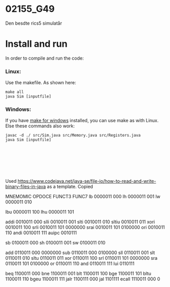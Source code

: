 # 02155_G49
Den besdte rics5 simulatår

# Install and run
In order to compile and run the code:

### Linux:
Use the makefile. As shown here:

    make all
    java Sim [inputfile]

### Windows:
If you have [make for windows](https://gnuwin32.sourceforge.net/packages/make.htm) installed, you can use make as with Linux. 
Else these commands also work:
    
    javac -d ./ src/Sim.java src/Memory.java src/Registers.java
    java Sim [inputfile]





<br><br><br><br><br>

Used https://www.codejava.net/java-se/file-io/how-to-read-and-write-binary-files-in-java as a template. Copied

MNEMOMIC    OPDOCE      FUNCT3      FUNC7
lb          0000011     000
lh          0000011     001
lw          0000011     010

lbu         0000011     100
lhu         0000011     101

addi        0010011     000
slli        0010011     001
slti        0010011     010
sltiu       0010011     011
xori        0010011     100
srli        0010011     101         0000000
srai        0010011     101         0100000
ori         0010011     110
andi        0010011     111
auipc       0010111     

sb          0100011     000
sh          0100011     001
sw          0100011     010

add         0110011     000         0000000
sub         0110011     000         0100000
sll         0110011     001
slt         0110011     010
sltu        0110011     011
xor         0110011     100
srl         0110011     101         0000000
sra         0110011     101         0100000
or          0110011     110
and         0110011     111
lui         0110111


beq         1100011     000
bne         1100011     001
blt         1100011     100
bge         1100011     101
bltu        1100011     110
bgeu        1100011     111
jalr        1100111     000
jal         1101111
ecall       1110011     000         0
